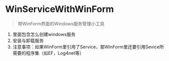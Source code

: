 # WinServiceWithWinForm
>带WinForm界面的Windows服务管理小工具

1. 里面包含怎么创建windows服务
2. 安装与卸载服务
3. 注意事项：如果WinForm里引用了Service，那WinForm里还要引用Sevice所需要的程序集（如EF，Log4net等）

